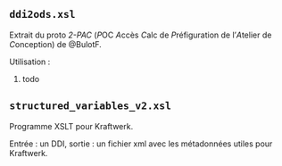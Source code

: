 ## `ddi2ods.xsl`

Extrait du proto *2-PAC* (*P*OC *A*ccès *C*alc de *P*réfiguration de l’*A*telier de *C*onception) de \@BulotF.

Utilisation :

1. todo

## `structured_variables_v2.xsl`

Programme XSLT pour Kraftwerk.

Entrée : un DDI, sortie : un fichier xml avec les métadonnées utiles pour Kraftwerk.

